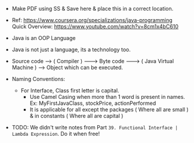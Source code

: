 - Make PDF using SS & Save here & place this in a correct location. 

- Ref: https://www.coursera.org/specializations/java-programming  
  Quick Overview: https://www.youtube.com/watch?v=8cm1x4bC610
  
- Java is an OOP Language
- Java is not just a language, its a technology too.
- Source code --> ( Compiler ) ---> Byte code    ---> ( Java Virtual Machine )   --> Object which can be executed.
- Naming Conventions: 
  - For Interface, Class first letter is capital.
    - Use Camel Casing when more than 1 word is present in names. Ex:  MyFirstJavaClass, stockPrice, actionPerformed
    - It is applicable for all except the packages ( Where all are small ) & in constants ( Where all are capital )

- TODO:  We didn't write notes from Part `39. Functional Interface | Lambda Expression`. Do it when free!  